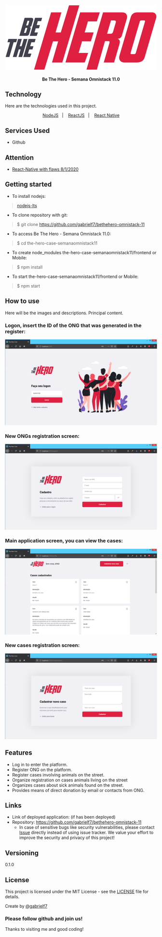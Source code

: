<p align="center">
   <img alt="be-the-hero" src="https://github.com/gabrielf7/bethehero-omnistack-11/blob/master/frontend/src/assets/logo.svg" >
</p>

<h4 align="center">
  Be The Hero - Semana Omnistack 11.0
</h4>

## Technology 

Here are the technologies used in this project.

<p align="center">
  <a href="https://nodejs.org/en/download/">NodeJS</a>&nbsp;&nbsp;&nbsp;|&nbsp;&nbsp;&nbsp;
  <a href="https://pt-br.reactjs.org/">ReactJS</a>&nbsp;&nbsp;&nbsp;|&nbsp;&nbsp;&nbsp;
  <a href="https://reactnative.dev/">React Native</a>
</p>

## Services Used

* Github

## Attention

* [React-Native with flaws 8/1/2020](https://github.com/gabrielf7/bethehero-omnistack-11/blob/master/Attention.txt)

## Getting started

* To install nodejs:
>    [nodejs-lts](https://nodejs.org/en/download/)
* To clone repository with git:
>    $ git clone https://github.com/gabrielf7/bethehero-omnistack-11
* To access Be The Hero - Semana Omnistack 11.0:
>    $ cd the-hero-case-semanaomnistack11
* To create node_modules the-hero-case-semanaomnistack11/frontend or Mobile:
>    $ npm install
* To start the-hero-case-semanaomnistack11/frontend or Mobile:
>    $ npm start

## How to use
 
Here will be the images and descriptions. Principal content.
 
 ### Logon, insert the ID of the ONG that was generated in the register:
 ![Login](https://github.com/gabrielf7/bethehero-omnistack-11/blob/master/redme-files/be-the-Hero-logon.png)
 
 ### New ONGs registration screen:
 ![New ONGs](https://github.com/gabrielf7/bethehero-omnistack-11/blob/master/redme-files/be-the-Hero-register-new-ong.png)
 
 ### Main application screen, you can view the cases:
 ![Main Application](https://github.com/gabrielf7/bethehero-omnistack-11/blob/master/redme-files/be-the-Hero-main-page.png)
 
 ### New cases registration screen:
 ![New Cases](https://github.com/gabrielf7/bethehero-omnistack-11/blob/master/redme-files/be-the-Hero-register-new-case.png)
 
 
## Features
 
  - Log in to enter the platform.
  - Register ONG on the platform.
  - Register cases involving animals on the street.
  - Organize registration on cases animals living on the street
  - Organizes cases about sick animals found on the street.
  - Provides means of direct donation by email or contacts from ONG.
 
 
## Links
 
  - Link of deployed application: (if has been deployed)
  - Repository: https://github.com/gabrielf7/bethehero-omnistack-11
    - In case of sensitive bugs like security vulnerabilities, please contact
      [Issue](https://github.com/gabrielf7/bethehero-omnistack-11/issues) directly instead of using issue tracker. We value your effort
      to improve the security and privacy of this project!
 

## Versioning

0.1.0


## License

This project is licensed under the MIT License - see the [LICENSE](https://github.com/gabrielf7/bethehero-omnistack-11/blob/master/LICENSE) file for details.

Create by [@gabrielf7](https://github.com/gabrielf7)

### Please follow github and join us!
Thanks to visiting me and good coding!

